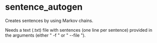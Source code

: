# sentence_autogen

Creates sentences by using Markov chains.

Needs a text (.txt) file with sentences (one line per sentence) provided in the arguments (either " -f " or " --file ").
